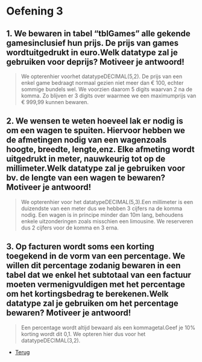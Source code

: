 # Oefening 3

## 1. We bewaren in tabel “tblGames” alle gekende gamesinclusief hun prijs. De prijs van games wordtuitgedrukt in euro.Welk datatype zal je gebruiken voor deprijs? Motiveer je antwoord!

> We opterenhier voorhet datatypeDECIMAL(5,2). De prijs van een enkel game bedraagt normaal gezien niet meer dan € 100, echter sommige bundels wel. We voorzien daarom 5 digits waarvan 2 na de komma. Zo blijven er 3 digits over waarmee we een maximumprijs van € 999,99 kunnen bewaren.

## 2. We wensen te weten hoeveel lak er nodig is om een wagen te spuiten. Hiervoor hebben we de afmetingen nodig van een wagenzoals hoogte, breedte, lengte,enz. Elke afmeting wordt uitgedrukt in meter, nauwkeurig tot op de millimeter.Welk datatype zal je gebruiken voor bv. de lengte van een wagen te bewaren? Motiveer je antwoord!

> We opterenhier voor het datatypeDECIMAL(5,3).Een millimeter is een duizendste van een meter dus we hebben 3 cijfers na de komma nodig. Een wagen is in principe minder dan 10m lang, behoudens enkele uitzonderingen zoals misschien een limousine. We reserveren dus 2 cijfers voor de komma en 3 erna.

## 3. Op facturen wordt soms een korting toegekend in de vorm van een percentage. We willen dit percentage zodanig bewaren in een tabel dat we enkel het subtotaal van een factuur moeten vermenigvuldigen met het percentage om het kortingsbedrag te berekenen.Welk datatype zal je gebruiken om het percentage bewaren? Motiveer je antwoord!

> Een percentage wordt altijd bewaard als een kommagetal.Geef je 10% korting wordt dit 0,1. We opteren hier dus voor het datatypeDECIMAL(3,2).

- [Terug](/Index/Oefeningen-Databases/Deel2.md)